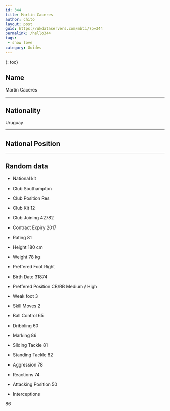 ```yaml
---
id: 344
title: Martin Caceres
author: chito
layout: post
guid: https://ukdataservers.com/mbti/?p=344
permalink: /hello344
tags:
 - show love
category: Guides
---
```



{: toc}

## Name  
Martin Caceres 

* * *

## Nationality  
Uruguay 

* * *

## National Position 

* * *

## Random data 

  * National kit 
  * Club 
Southampton 

  * Club Position 
Res 

  * Club Kit 
12 

  * Club Joining 
42782 

  * Contract Expiry 
2017 

  * Rating 
81 

  * Height 
180 cm 

  * Weight 
78 kg 

  * Preffered Foot 
Right 

  * Birth Date 
31874 

  * Preffered Position 
CB/RB Medium / High 

  * Weak foot 
3 

  * Skill Moves 
2 

  * Ball Control 
65 

  * Dribbling 
60 

  * Marking 
86 

  * Sliding Tackle 
81 

  * Standing Tackle 
82 

  * Aggression 
78 

  * Reactions 
74 

  * Attacking Position 
50 

  * Interceptions 

86
